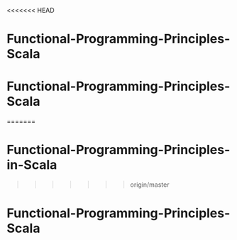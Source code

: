 <<<<<<< HEAD
# Functional-Programming-Principles-Scala
# Functional-Programming-Principles-Scala
=======
# Functional-Programming-Principles-in-Scala

>>>>>>> origin/master
# Functional-Programming-Principles-Scala
